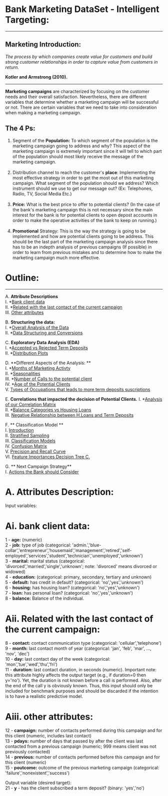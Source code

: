 # Bank Marketing DataSet - Intelligent Targeting:
***
## Marketing Introduction:
*The process by which companies create value for customers and build strong customer relationships in order to capture value from customers in return.*

**Kotler and Armstrong (2010).**
***

**Marketing campaigns** are characterized by  focusing on the customer needs and their overall satisfaction. Nevertheless, there are different variables that determine whether a marketing campaign will be successful or not. There are certain variables that we need to take into consideration when making a marketing campaign. <br>

## The 4 Ps:
1) Segment of the <b>Population:</b> To which segment of the population is the marketing campaign going to address and why? This aspect of the marketing campaign is extremely important since it will tell to which part of the population should most likely receive the message of the marketing campaign. <br><br>
2) Distribution channel to reach the customer's <b>place</b>: Implementing the most effective strategy in order to get the most out of this marketing campaign. What segment of the population should we address? Which instrument should we use to get our message out? (Ex: Telephones, Radio, TV, Social Media Etc.)<br><br>
3) <b> Price:</b> What is the best price to offer to potential clients? (In the case of the bank's marketing campaign this is not necessary since the main interest for the bank is for potential clients to open depost accounts in order to make the operative activities of the bank to keep on running.)<br><br>
4) <b> Promotional</b> Strategy: This is the way the strategy  is going to be implemented and how are potential clients going to be address. This should be the last part of the marketing campaign analysis since there has to be an indepth analysis of previous campaigns (If possible) in order to learn from previous mistakes and to determine how to make the marketing campaign much more effective.

# Outline: <br>
***
A. **Attribute Descriptions**<br>
I. *[Bank client data](#bank_client_data)<br>
II. *[Related with the last contact of the current campaign](#last_contact)<br>
III. [Other attributes](#other_attributes) <br>

B. **Structuring the data:** <br>
I. *[Overall Analysis of the Data](#overall_analysis)<br>
II. *[Data Structuring and Conversions](#data_structuring) <br>

C. **Exploratory Data Analysis (EDA)**<br>
I. *[Accepted vs Rejected Term Deposits](#accepted_rejected) <br>
II. *[Distribution Plots](#distribution_plots) <br>

D. **Different Aspects of the Analysis: **<br>
I. *[Months of Marketing Activty](#months_activity) <br>
II. *[Seasonalities](#seasonality) <br>
III. *[Number of Calls to the potential client](#number_calls) <br>
IV. *[Age of the Potential Clients](#age_clients) <br>
V. [Types of Occupations that leads to more term deposits suscriptions](#occupations) <br>

E. **Correlations that impacted the decision of Potential Clients.**
I. *[Analysis of our Correlation Matrix](#analysis_correlation) <br>
II. *[Balance Categories vs Housing Loans](#balance_housing)<br>
III. [Negative Relationship between H.Loans and Term Deposits](#negative_relationship) <br>

F. ** Classification Model **<br>
I. [Introduction](#classification_model)<br> 
II. [Stratified Sampling](#stratified)<br>
III. [Classification Models](#models)<br>
IV. [Confusion Matrix](#confusion)<br>
V. [Precision and Recall Curve](#precision_recall)<br>
VI. [Feature Importances Decision Tree C.](#decision) <br>

G. ** Next Campaign Strategy**<br>
I. [Actions the Bank should Consider](#bank_actions)<br>

# A. Attributes Description: <br>

Input variables:<br>
# Ai. bank client data:<br>
<a id="bank_client_data"></a>
1 - **age:** (numeric)<br>
2 - **job:** type of job (categorical: 'admin.','blue-collar','entrepreneur','housemaid','management','retired','self-employed','services','student','technician','unemployed','unknown')<br>
3 - **marital:** marital status (categorical: 'divorced','married','single','unknown'; note: 'divorced' means divorced or widowed)<br>
4 - **education:** (categorical: primary, secondary, tertiary and unknown)<br>
5 - **default:** has credit in default? (categorical: 'no','yes','unknown')<br>
6 - **housing:** has housing loan? (categorical: 'no','yes','unknown')<br>
7 - **loan:** has personal loan? (categorical: 'no','yes','unknown')<br>
8 - **balance:** Balance of the individual.
# Aii. Related with the last contact of the current campaign:
<a id="last_contact"></a>
8 - **contact:** contact communication type (categorical: 'cellular','telephone') <br>
9 - **month:** last contact month of year (categorical: 'jan', 'feb', 'mar', ..., 'nov', 'dec')<br>
10 - **day:** last contact day of the week (categorical: 'mon','tue','wed','thu','fri')<br>
11 - **duration:** last contact duration, in seconds (numeric). Important note: this attribute highly affects the output target (e.g., if duration=0 then y='no'). Yet, the duration is not known before a call is performed. Also, after the end of the call y is obviously known. Thus, this input should only be included for benchmark purposes and should be discarded if the intention is to have a realistic predictive model.<br>
# Aiii. other attributes:<br>
<a id="other_attributes"></a>
12 - **campaign:** number of contacts performed during this campaign and for this client (numeric, includes last contact)<br>
13 - **pdays:** number of days that passed by after the client was last contacted from a previous campaign (numeric; 999 means client was not previously contacted)<br>
14 - **previous:** number of contacts performed before this campaign and for this client (numeric)<br>
15 - **poutcome:** outcome of the previous marketing campaign (categorical: 'failure','nonexistent','success')<br>

Output variable (desired target):<br>
21 - **y** - has the client subscribed a term deposit? (binary: 'yes','no')

